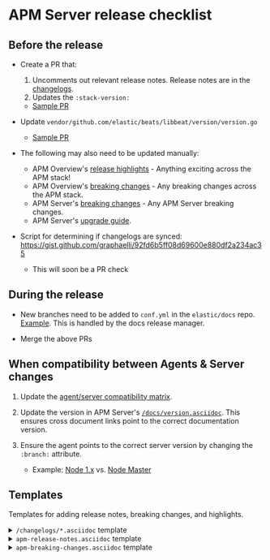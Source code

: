 # APM Server release checklist

## Before the release

* Create a PR that:
    1. Uncomments out relevant release notes. Release notes are in the [changelogs](https://github.com/elastic/apm-server/tree/master/changelogs).
    2. Updates the `:stack-version:`
    * [Sample PR](https://github.com/elastic/apm-server/pull/2064/files)

* Update `vendor/github.com/elastic/beats/libbeat/version/version.go`
    * [Sample PR](https://github.com/elastic/apm-server/pull/1886)

* The following may also need to be updated manually:
    * APM Overview's [release highlights](https://github.com/elastic/apm-server/blob/master/docs/guide/apm-release-notes.asciidoc) - Anything exciting across the APM stack!
    * APM Overview's [breaking changes](https://github.com/elastic/apm-server/blob/master/docs/guide/apm-breaking-changes.asciidoc) - Any breaking changes across the APM stack.
    * APM Server's [breaking changes](https://github.com/elastic/apm-server/blob/master/docs/breaking-changes.asciidoc) - Any APM Server breaking changes.
    * APM Server's [upgrade guide](https://github.com/elastic/apm-server/blob/master/docs/upgrading.asciidoc).

* Script for determining if changelogs are synced: https://gist.github.com/graphaelli/92fd6b5ff08d69600e880df2a234ac35
    * This will soon be a PR check

## During the release

* New branches need to be added to `conf.yml` in the `elastic/docs` repo. [Example](https://github.com/elastic/docs/pull/893/files#diff-4a701a5adb4359c6abf9b8e1cb38819fR925). This is handled by the docs release manager.

* Merge the above PRs

## When compatibility between Agents & Server changes

1. Update the [agent/server compatibility matrix](https://github.com/elastic/apm-server/blob/master/docs/guide/agent-server-compatibility.asciidoc).

2. Update the version in APM Server's [`/docs/version.asciidoc`](https://github.com/elastic/apm-server/blob/master/docs/version.asciidoc). This ensures cross document links point to the correct documentation version.

3. Ensure the agent points to the correct server version by changing the `:branch:` attribute.
    * Example: [Node 1.x](https://raw.githubusercontent.com/elastic/apm-agent-nodejs/1.x/docs/index.asciidoc) vs. [Node Master](https://raw.githubusercontent.com/elastic/apm-agent-nodejs/master/docs/index.asciidoc)

## Templates

Templates for adding release notes, breaking changes, and highlights.

<details><summary><code>/changelogs/*.asciidoc</code> template</summary>

```asciidoc
[[release-notes-7.1]]
== APM Server version 7.1

https://github.com/elastic/apm-server/compare/7.0\...7.1[View commits]

* <<release-notes-7.1.0>>

[[release-notes-7.1.0]]
=== APM Server version 7.1.0

https://github.com/elastic/apm-server/compare/v7.0.1\...v7.1.0[View commits]

No significant changes.
////
[float]
==== Added

[float]
==== Removed

[float]
==== Bug fixes
////
```
</details>

<details><summary><code>apm-release-notes.asciidoc</code> template</summary>

```asciidoc
* <<release-highlights-7.1.0>>

[[release-highlights-7.1.0]]
=== APM version 7.1.0

No new features
////
[float]
==== New features

* Feature name and explanation...
////
```
</details>

<details><summary><code>apm-breaking-changes.asciidoc</code> template</summary>

```asciidoc
* <<breaking-7.0.0, APM version 7.0.0>>

[[breaking-7.0.0]]
=== Breaking changes in 7.0.0

APM Server::
+
[[slug]]
**Title** Topic...

APM UI::
+
[[slug]]
**Title** Topic...
```
</details>
